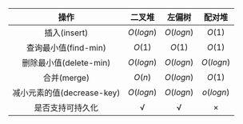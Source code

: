 |            操作            |   二叉堆   |   左偏树   |   配对堆   |
| :------------------------: | :--------: | :--------: | :--------: |
|        插入(insert)        | $O(log n)$ | $O(log n)$ |   $O(1)$   |
|    查询最小值(find-min)    |   $O(1)$   |   $O(1)$   |   $O(1)$   |
|   删除最小值(delete-min)   | $O(log n)$ | $O(log n)$ | $O(log n)$ |
|        合并(merge)         |   $O(n)$   | $O(log n)$ |   $O(1)$   |
| 减小元素的值(decrease-key) | $O(log n)$ | $O(log n)$ | $o(log n)$ |
|      是否支持可持久化      |     √      |     √      |     ×      |